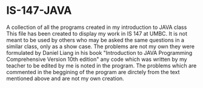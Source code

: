 IS-147-JAVA
===========

A collection of all the programs created in my introduction to JAVA class
This file has been created to display my work in IS 147 at UMBC. It is not meant to be used by others who may be asked the same questions in a similar class, only as a show case. The problems are not my own they were formulated by Daniel Liang in his book "Introduction to JAVA Programming Comprehensive Version 10th edition" any code which was written by my teacher to be edited by me is noted in the program. The problems which are commented in the beggining of the program are dirctely from the text mentioned above and are not my own creation.
